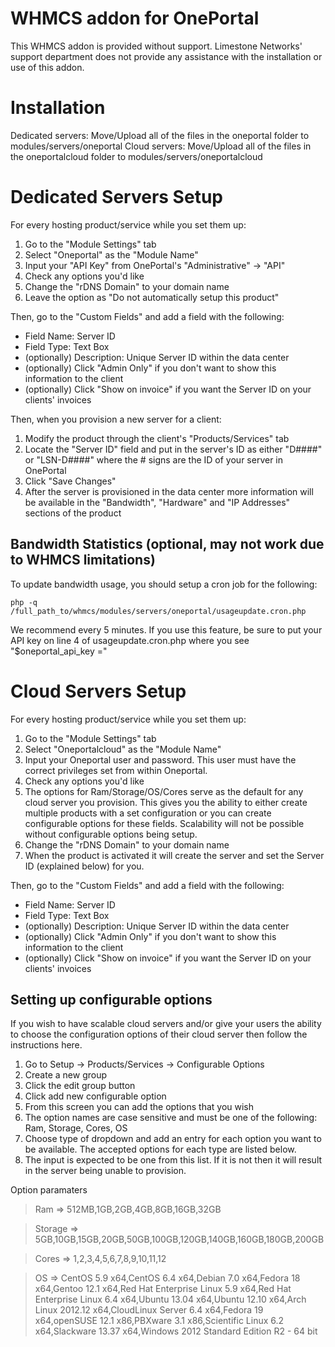 # WHMCS addon for OnePortal

This WHMCS addon is provided without support. Limestone Networks' support department does not provide any assistance with the installation or use of this addon.

# Installation

Dedicated servers: Move/Upload all of the files in the oneportal folder to modules/servers/oneportal
Cloud servers: Move/Upload all of the files in the oneportalcloud folder to modules/servers/oneportalcloud

# Dedicated Servers Setup

For every hosting product/service while you set them up:

1.  Go to the "Module Settings" tab
2.  Select "Oneportal" as the "Module Name"
3.  Input your "API Key" from OnePortal's "Administrative" -> "API"
4.  Check any options you'd like
5.  Change the "rDNS Domain" to your domain name
6.  Leave the option as "Do not automatically setup this product"

Then, go to the "Custom Fields" and add a field with the following:

- Field Name: Server ID
- Field Type: Text Box
- (optionally) Description: Unique Server ID within the data center
- (optionally) Click "Admin Only" if you don't want to show this information to the client
- (optionally) Click "Show on invoice" if you want the Server ID on your clients' invoices

Then, when you provision a new server for a client:

1.  Modify the product through the client's "Products/Services" tab
2.  Locate the "Server ID" field and put in the server's ID as either "D####" or "LSN-D####" where the # signs are the ID of your server in OnePortal
3.  Click "Save Changes"
4.  After the server is provisioned in the data center more information will be available in the "Bandwidth", "Hardware" and "IP Addresses" sections of the product

## Bandwidth Statistics (optional, may not work due to WHMCS limitations)

To update bandwidth usage, you should setup a cron job for the following:

	php -q /full_path_to/whmcs/modules/servers/oneportal/usageupdate.cron.php

We recommend every 5 minutes. If you use this feature, be sure to put your API key on line 4 of usageupdate.cron.php where you see "$oneportal_api_key ="

# Cloud Servers Setup

For every hosting product/service while you set them up:

1.  Go to the "Module Settings" tab
2.  Select "Oneportalcloud" as the "Module Name"
3.  Input your Oneportal user and password. This user must have the correct privileges set from within Oneportal.
4.  Check any options you'd like
5.  The options for Ram/Storage/OS/Cores serve as the default for any cloud server you provision.
This gives you the ability to either create multiple products with a set configuration or you can create configurable options for these fields.
Scalability will not be possible without configurable options being setup.
5.  Change the "rDNS Domain" to your domain name
6.  When the product is activated it will create the server and set the Server ID (explained below) for you.

Then, go to the "Custom Fields" and add a field with the following:

- Field Name: Server ID
- Field Type: Text Box
- (optionally) Description: Unique Server ID within the data center
- (optionally) Click "Admin Only" if you don't want to show this information to the client
- (optionally) Click "Show on invoice" if you want the Server ID on your clients' invoices

## Setting up configurable options

If you wish to have scalable cloud servers and/or give your users the ability to choose the configuration options of their cloud server then follow the instructions here.

1. Go to Setup -> Products/Services -> Configurable Options
2. Create a new group
3. Click the edit group button
4. Click add new configurable option
5. From this screen you can add the options that you wish
6. The option names are case sensitive and must be one of the following: Ram, Storage, Cores, OS
7. Choose type of dropdown and add an entry for each option you want to be available. The accepted options for each type are listed below.
8. The input is expected to be one from this list. If it is not then it will result in the server being unable to provision.

Option paramaters
> Ram => 512MB,1GB,2GB,4GB,8GB,16GB,32GB

> Storage => 5GB,10GB,15GB,20GB,50GB,100GB,120GB,140GB,160GB,180GB,200GB

> Cores => 1,2,3,4,5,6,7,8,9,10,11,12

> OS => CentOS 5.9 x64,CentOS 6.4 x64,Debian 7.0 x64,Fedora 18 x64,Gentoo 12.1 x64,Red Hat Enterprise Linux 5.9 x64,Red Hat Enterprise Linux 6.4 x64,Ubuntu 13.04 x64,Ubuntu 12.10 x64,Arch Linux 2012.12 x64,CloudLinux Server 6.4 x64,Fedora 19 x64,openSUSE 12.1 x86,PBXware 3.1 x86,Scientific Linux 6.2 x64,Slackware 13.37 x64,Windows 2012 Standard Edition R2 - 64 bit

